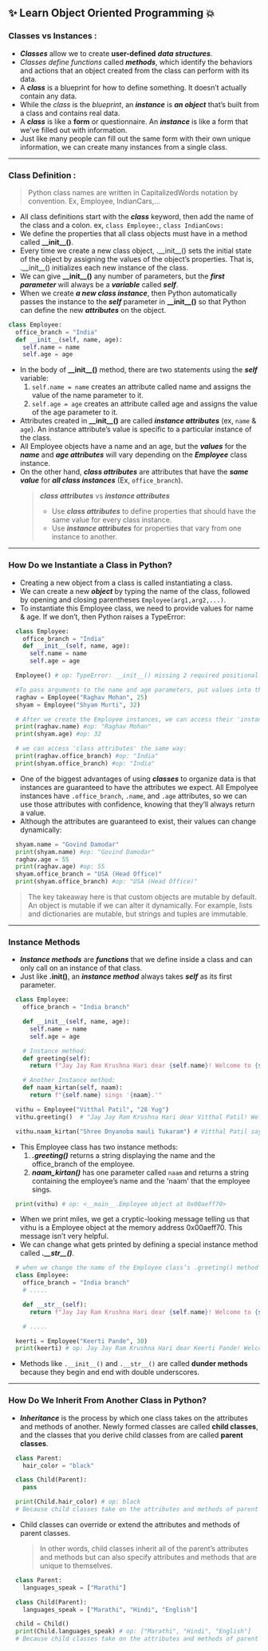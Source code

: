 ## ✨ Learn Object Oriented Programming 💥

### **Classes vs Instances** :

- **_Classes_** allow we to create **user-defined** **_data structures_**.
- _Classes define functions_ called **_methods_**, which identify the behaviors and actions that an object created from the class can perform with its data.
- A **_class_** is a blueprint for how to define something. It doesn’t actually contain any data.
- While the _class_ is the _blueprint_, an **_instance_** is **_an object_** that’s built from a class and contains real data.
- A **_class_** is like a **form** or questionnaire. An **_instance_** is like a form that we’ve filled out with information.
- Just like many people can fill out the same form with their own unique information, we can create many instances from a single class.

---

### **Class Definition** :

> Python class names are written in CapitalizedWords notation by convention. Ex, Employee, IndianCars,...

- All class definitions start with the **_class_** keyword, then add the name of the class and a colon. ex, `class Employee:`, `class IndianCows:`
- We define the properties that all class objects must have in a method called **\_\_init\_\_()**.
- Every time we create a new class object, .\_\_init\_\_() sets the initial state of the object by assigning the values of the object’s properties. That is, .\_\_init\_\_() initializes each new instance of the class.
- We can give **\_\_init\_\_()** any number of parameters, but the **_first parameter_** will always be a **_variable_** called **_self_**.
- When we create **_a new class instance_**, then Python automatically passes the instance to the **_self_** parameter in **\_\_init\_\_()** so that Python can define the new **_attributes_** on the object.

```py
class Employee:
  office_branch = "India"
  def __init__(self, name, age):
    self.name = name
    self.age = age
```

- In the body of **\_\_init\_\_()** method, there are two statements using the **_self_** variable:
  1.  `self.name = name` creates an attribute called name and assigns the value of the name parameter to it.
  2.  `self.age = age` creates an attribute called age and assigns the value of the age parameter to it.
- Attributes created in **\_\_init\_\_()** are called **_instance attributes_** (ex, `name` & `age`). An instance attribute’s value is specific to a particular instance of the class.
- All Employee objects have a name and an age, but the **_values_** for the **_name_** and **_age attributes_** will vary depending on the **_Employee_** class instance.
- On the other hand, **_class attributes_** are attributes that have the **_same value_** for **_all class instances_** (Ex, `office_branch`).
  > **_class attributes_** vs **_instance attributes_**
  >
  > - Use **_class attributes_** to define properties that should have the same value for every class instance.
  > - Use **_instance attributes_** for properties that vary from one instance to another.

---

### **How Do we Instantiate a Class in Python?**

- Creating a new object from a class is called instantiating a class.
- We can create a new **_object_** by typing the name of the class, followed by opening and closing parentheses `Employee(arg1,arg2,...)`.
- To instantiate this Employee class, we need to provide values for name & age. If we don’t, then Python raises a TypeError:

```py
  class Employee:
    office_branch = "India"
    def __init__(self, name, age):
      self.name = name
      self.age = age

  Employee() # op: TypeError: __init__() missing 2 required positional arguments: 'name' and 'age'.

  #To pass arguments to the name and age parameters, put values into the parentheses after the class name:
  raghav = Employee("Raghav Mohan", 25)
  shyam = Employee("Shyam Murti", 32)

  # After we create the Employee instances, we can access their 'instance attributes' using dot notation:
  print(raghav.name) #op: "Raghav Mohan"
  print(shyam.age) #op: 32

  # we can access 'class attributes' the same way:
  print(raghav.office_branch) #op: "India"
  print(shyam.office_branch) #op: "India"
```

- One of the biggest advantages of using **_classes_** to organize data is that instances are guaranteed to have the attributes we expect. All Empolyee instances have `.office_branch`, `.name`, and `.age` attributes, so we can use those attributes with confidence, knowing that they’ll always return a value.
- Although the attributes are guaranteed to exist, their values can change dynamically:

```py
  shyam.name = "Govind Damodar"
  print(shyam.name) #op: "Govind Damodar"
  raghav.age = 55
  print(raghav.age) #op: 55
  shyam.office_branch = "USA (Head Office)"
  print(shyam.office_branch) #op: "USA (Head Office)"

```

> The key takeaway here is that custom objects are mutable by default.
> An object is mutable if we can alter it dynamically. For example, lists and dictionaries are mutable, but strings and tuples are immutable.

---

### **Instance Methods**

- **_Instance methods_** are **_functions_** that we define inside a class and can only call on an instance of that class.
- Just like **.init()**, an **_instance method_** always takes **_self_** as its first parameter.

```py
  class Employee:
    office_branch = "India branch"

    def __init__(self, name, age):
      self.name = name
      self.age = age

    # Instance method:
    def greeting(self):
      return f"Jay Jay Ram Krushna Hari dear {self.name}! Welcome to {self.office_branch} office."

    # Another Instance method:
    def naam_kirtan(self, naam):
      return f"{self.name} sings '{naam}.'"

  vithu = Employee("Vitthal Patil", "28 Yug")
  vithu.greeting()  # "Jay Jay Ram Krushna Hari dear Vitthal Patil! Welcome to India branch office."

  vithu.naam_kirtan("Shree Dnyanoba mauli Tukaram") # Vitthal Patil says 'Shree Dnyanoba mauli Tukaram.'

```

- This Employee class has two instance methods:
  1. **_.greeting()_** returns a string displaying the name and the office_branch of the employee.
  2. **_naam_kirtan()_** has one parameter called `naam` and returns a string containing the employee’s name and the 'naam' that the employee sings.

```py
  print(vithu) # op: <__main__.Employee object at 0x00aeff70>
```

- When we print miles, we get a cryptic-looking message telling us that vithu is a Employee object at the memory address 0x00aeff70. This message isn’t very helpful.
- We can change what gets printed by defining a special instance method called **_.\_\_str\_\_()_**.

```py
  # when we change the name of the Employee class’s .greeting() method to .__str__():
  class Employee:
    office_branch = "India branch"
    # .....

    def __str__(self):
      return f"Jay Jay Ram Krushna Hari dear {self.name}! Welcome to {self.office_branch} office."

    # .....

  keerti = Employee("Keerti Pande", 30)
  print(keerti) # op: Jay Jay Ram Krushna Hari dear Keerti Pande! Welcome to India branch office.
```

- Methods like `.__init__()` and `.__str__()` are called **dunder methods** because they begin and end with double underscores.

---

### **How Do We Inherit From Another Class in Python?**

- **_Inheritance_** is the process by which one class takes on the attributes and methods of another. Newly formed classes are called **child classes**, and the classes that you derive child classes from are called **parent classes**.

```py
  class Parent:
    hair_color = "black"

  class Child(Parent):
    pass

  print(Child.hair_color) # op: black
  # Because child classes take on the attributes and methods of parent classes, Child.hair_color is also "black" without our explicitly defining that
```

- Child classes can override or extend the attributes and methods of parent classes.
  > In other words, child classes inherit all of the parent’s attributes and methods but can also specify attributes and methods that are unique to themselves.

```py
  class Parent:
    languages_speak = ["Marathi"]

  class Child(Parent):
    languages_speak = ["Marathi", "Hindi", "English"]

  child = Child()
  print(Child.languages_speak) # op: ["Marathi", "Hindi", "English"]
  # Because child classes take on the attributes and methods of parent classes, Child.hair_color is also "black" without our explicitly defining that
```
